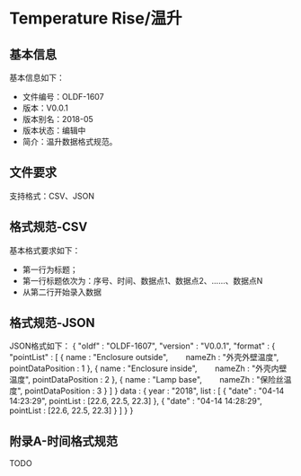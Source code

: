 # Temperature Rise/温升   
  
## 基本信息
基本信息如下：  
* 文件编号：OLDF-1607   
* 版本：V0.0.1   
* 版本别名：2018-05   
* 版本状态：编辑中   
* 简介：温升数据格式规范。    
  
  
## 文件要求  
支持格式：CSV、JSON  

## 格式规范-CSV  
基本格式要求如下：  
* 第一行为标题；  
* 第一行标题依次为：序号、时间、数据点1、数据点2、......、数据点N  
* 从第二行开始录入数据
 

## 格式规范-JSON  
JSON格式如下：
{
  "oldf" : "OLDF-1607",
  "version" : "V0.0.1",
  "format" : {
    "pointList" : [
      {
        name : "Enclosure outside",
        nameZh : "外壳外壁温度",
        pointDataPosition : 1
      },
      {
        name : "Enclosure inside",
        nameZh : "外壳内壁温度",
        pointDataPosition : 2
      },
      {
        name : "Lamp base",
        nameZh : "保险丝温度",
        pointDataPosition : 3
      }
    ]
  }
  data : {
   year : "2018",
   list : [
     {
       "date" : "04-14 14:23:29",
       pointList : [22.6, 22.5, 22.3]
     },
     {
       "date" : "04-14 14:28:29",
       pointList : [22.6, 22.5, 22.3]
     }
   ] 
  }
}

## 附录A-时间格式规范  
TODO
